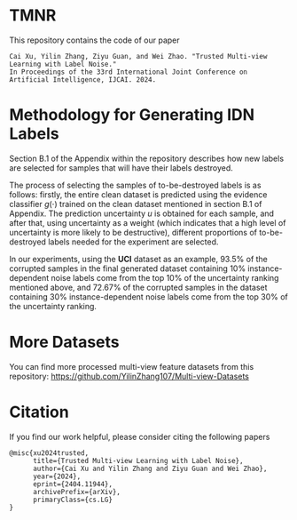 # TMNR
This repository contains the code of our paper 
```
Cai Xu, Yilin Zhang, Ziyu Guan, and Wei Zhao. "Trusted Multi-view Learning with Label Noise."
In Proceedings of the 33rd International Joint Conference on Artificial Intelligence, IJCAI. 2024.
```

# Methodology for Generating IDN Labels
Section B.1 of the Appendix within the repository describes how new labels are selected for samples that will have their labels destroyed.

The process of selecting the samples of to-be-destroyed labels is as follows: firstly, the entire clean dataset is predicted using the evidence classifier $g(\cdot)$ trained on the clean dataset mentioned in section B.1 of Appendix. The prediction uncertainty $u$ is obtained for each sample, and after that, using uncertainty as a weight (which indicates that a high level of uncertainty is more likely to be destructive), different proportions of to-be-destroyed labels needed for the experiment are selected.

In our experiments, using the **UCI** dataset as an example, 93.5% of the corrupted samples in the final generated dataset containing 10% instance-dependent noise labels come from the top 10% of the uncertainty ranking mentioned above, and 72.67% of the corrupted samples in the dataset containing 30% instance-dependent noise labels come from the top 30% of the uncertainty ranking.

# More Datasets
You can find more processed multi-view feature datasets from this repository: https://github.com/YilinZhang107/Multi-view-Datasets

# Citation
If you find our work helpful, please consider citing the following papers
```
@misc{xu2024trusted,
      title={Trusted Multi-view Learning with Label Noise}, 
      author={Cai Xu and Yilin Zhang and Ziyu Guan and Wei Zhao},
      year={2024},
      eprint={2404.11944},
      archivePrefix={arXiv},
      primaryClass={cs.LG}
}
```
